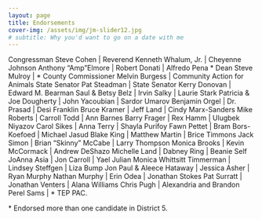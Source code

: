 ```yaml
---
layout: page
title: Endorsements
cover-img: /assets/img/jm-slider12.jpg
# subtitle: Why you'd want to go on a date with me
---
```


Congressman Steve Cohen | Reverend Kenneth Whalum, Jr. | Cheyenne Johnson
Anthony “Amp”Elmore | Robert Donati | Alfredo Pena
\* Dean Steve Mulroy | \* County Commissioner Melvin Burgess | Community Action for Animals
State Senator Pat Steadman | State Senator Kerry Donovan | Edward M. Bearman
Saul & Betsy Belz | Irvin Salky | Laurie Stark
Patricia & Joe Dougherty | John Yacoubian | Sardor Umarov
Benjamin Orgel | Dr. Prasad | Desi Franklin
Bruce Kramer | Jeff Land | Cindy Marx-Sanders
Mike Roberts | Carroll Todd | Ann Barnes
Barry Frager | Rex Hamm | Ulugbek Niyazov
Carol Sikes | Anna Terry | Shayla Purifoy
Fawn Pettet | Bram Bors-Koefoed | Michael Jasud
Blake King | Matthew Martin | Brice Timmons
Jack Simon | Brian “Skinny” McCabe | Larry Thompson
Monica Brooks | Kevin McCormack | Andrew DeShazo
Michelle Land | Dabney Ring | Beanie Self
JoAnna Asia | Jon Carroll | Yael Julian
Monica Whittsitt Timmerman | Lindsey Steffgen | Liza Bump
Jon Paul & Aleece Hataway | Jessica Asher | Ryan Murphy
Nathan Murphy | Erin Odea | Jonathan Stokes
Pat Surratt | Jonathan Venters | Alana Williams
Chris Pugh | Alexandria and Brandon Perel Sams | \* TEP PAC.

\* Endorsed more than one candidate in District 5.